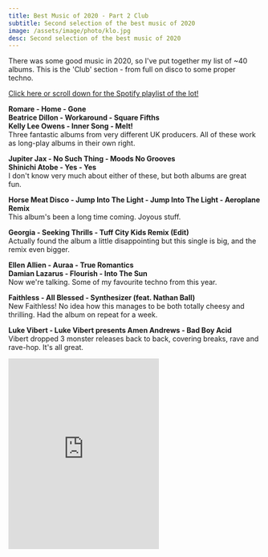```yaml
---
title: Best Music of 2020 - Part 2 Club
subtitle: Second selection of the best music of 2020
image: /assets/image/photo/klo.jpg
desc: Second selection of the best music of 2020
---
```


There was some good music in 2020, so I've put together my list of ~40 albums. 
This is the 'Club' section - from full on disco to some proper techno.

[Click here or scroll down for the Spotify playlist of the lot!](https://open.spotify.com/playlist/2eUpWtVMiDCyaqKzTYabiy)

**Romare - Home - Gone**  
**Beatrice Dillon - Workaround - Square Fifths**  
**Kelly Lee Owens - Inner Song - Melt!**  
Three fantastic albums from very different UK producers. All of these work as long-play albums in their own right.

**Jupiter Jax - No Such Thing - Moods No Grooves**  
**Shinichi Atobe - Yes - Yes**  
I don't know very much about either of these, but both albums are great fun.

**Horse Meat Disco - Jump Into The Light - Jump Into The Light - Aeroplane Remix**  
This album's been a long time coming. Joyous stuff.

**Georgia - Seeking Thrills - Tuff City Kids Remix (Edit)**  
Actually found the album a little disappointing but this single is big, and the remix even bigger.

**Ellen Allien - Auraa - True Romantics**  
**Damian Lazarus - Flourish - Into The Sun**  
Now we're talking. Some of my favourite techno from this year.

**Faithless - All Blessed - Synthesizer (feat. Nathan Ball)**  
New Faithless! No idea how this manages to be both totally cheesy and thrilling. Had the album on repeat for a week.

**Luke Vibert - Luke Vibert presents Amen Andrews - Bad Boy Acid**  
Vibert dropped 3 monster releases back to back, covering breaks, rave and rave-hop. It's all great.

<iframe src="https://open.spotify.com/embed/playlist/2eUpWtVMiDCyaqKzTYabiy" width="300" height="380" frameborder="0" allowtransparency="true" allow="encrypted-media"></iframe>
